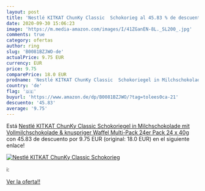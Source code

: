 ```yaml
---
layout: post
title: 'Nestlé KITKAT ChunKy Classic  Schokorieg al 45.83 % de descuento'
date: 2020-09-30 15:06:23
image: 'https://m.media-amazon.com/images/I/41ZGanEN-8L._SL200_.jpg'
comments: true
category: ofertas
author: ring
slug: 'B0081BZJWO-de'
actualPrice: 9.75 EUR
currency: EUR
price: 9.75
comparePrice: 18.0 EUR
prodname: 'Nestlé KITKAT ChunKy Classic  Schokoriegel in Milchschokolade  mit Vollmilchschokolade & knuspriger Waffel  Multi-Pack  24er Pack  24 x 40g '
country: 'de'
flag: '🇩🇪'
buyurl: 'https://www.amazon.de/dp/B0081BZJWO/?tag=tolees0ca-21'
descuento: '45.83'
average: '9.75'
---
```


Está [Nestlé KITKAT ChunKy Classic  Schokoriegel in Milchschokolade  mit Vollmilchschokolade & knuspriger Waffel  Multi-Pack  24er Pack  24 x 40g ](https://www.amazon.de/dp/B0081BZJWO/?tag=tolees0ca-21) con 45.83 de descuento por 9.75 EUR (original: 18.0 EUR) en el siguiente enlace!

[![Nestlé KITKAT ChunKy Classic  Schokorieg](https://m.media-amazon.com/images/I/41ZGanEN-8L._SL200_.jpg)](https://www.amazon.de/dp/B0081BZJWO/?tag=tolees0ca-21)

ℹ️:


[Ver la oferta!!](https://www.amazon.de/dp/B0081BZJWO/?tag=tolees0ca-21)
